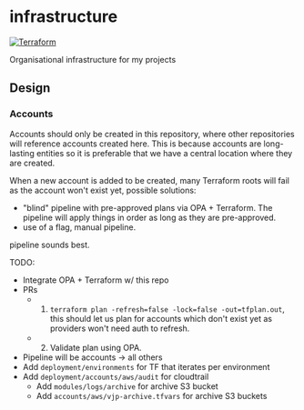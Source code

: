 # infrastructure

[![Terraform](https://github.com/VJftw/org-infra/actions/workflows/terraform.yml/badge.svg?branch=main)](https://github.com/VJftw/org-infra/actions/workflows/terraform.yml)

Organisational infrastructure for my projects

## Design

### Accounts

Accounts should only be created in this repository, where other repositories will reference accounts created here. This is because accounts are long-lasting entities so it is preferable that we have a central location where they are created. 

When a new account is added to be created, many Terraform roots will fail as the account won't exist yet, possible solutions:
 * "blind" pipeline with pre-approved plans via OPA + Terraform. The pipeline will apply things in order as long as they are pre-approved.
 * use of a flag, manual pipeline. 

pipeline sounds best.

TODO:
 * Integrate OPA + Terraform w/ this repo
 * PRs
   * 1. `terraform plan -refresh=false -lock=false -out=tfplan.out`, this should let us plan for accounts which don't exist yet as providers won't need auth to refresh.
   * 2. Validate plan using OPA.
 * Pipeline will be accounts -> all others
 * Add `deployment/environments` for TF that iterates per environment
 * Add `deployment/accounts/aws/audit` for cloudtrail
    * Add `modules/logs/archive` for archive S3 bucket
    * Add `accounts/aws/vjp-archive.tfvars` for archive S3 buckets
